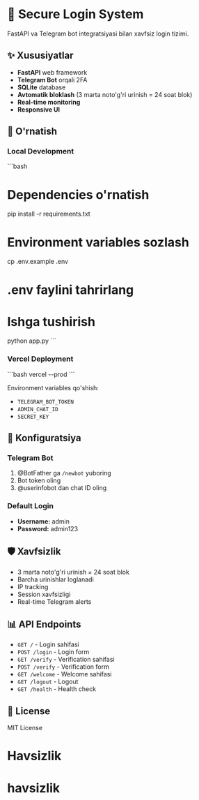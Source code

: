 # 🔐 Secure Login System

FastAPI va Telegram bot integratsiyasi bilan xavfsiz login tizimi.

## ✨ Xususiyatlar

- **FastAPI** web framework
- **Telegram Bot** orqali 2FA
- **SQLite** database
- **Avtomatik bloklash** (3 marta noto'g'ri urinish = 24 soat blok)
- **Real-time monitoring**
- **Responsive UI**

## 🚀 O'rnatish

### Local Development
\`\`\`bash
# Dependencies o'rnatish
pip install -r requirements.txt

# Environment variables sozlash
cp .env.example .env
# .env faylini tahrirlang

# Ishga tushirish
python app.py
\`\`\`

### Vercel Deployment
\`\`\`bash
vercel --prod
\`\`\`

Environment variables qo'shish:
- `TELEGRAM_BOT_TOKEN`
- `ADMIN_CHAT_ID`
- `SECRET_KEY`

## 🔧 Konfiguratsiya

### Telegram Bot
1. @BotFather ga `/newbot` yuboring
2. Bot token oling
3. @userinfobot dan chat ID oling

### Default Login
- **Username:** admin
- **Password:** admin123

## 🛡️ Xavfsizlik

- 3 marta noto'g'ri urinish = 24 soat blok
- Barcha urinishlar loglanadi
- IP tracking
- Session xavfsizligi
- Real-time Telegram alerts

## 📊 API Endpoints

- `GET /` - Login sahifasi
- `POST /login` - Login form
- `GET /verify` - Verification sahifasi
- `POST /verify` - Verification form
- `GET /welcome` - Welcome sahifasi
- `GET /logout` - Logout
- `GET /health` - Health check

## 📄 License

MIT License
# Havsizlik
# havsizlik
